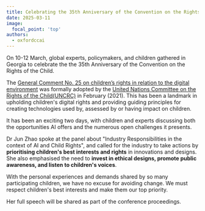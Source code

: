 ```yaml
---
title: Celebrating the 35th Anniversary of the Convention on the Rights of the Child
date: 2025-03-11
image:
  focal_point: 'top'
authors:
  - oxfordccai
---
```



On 10-12 March, global experts, policymakers, and children gathered in Georgia to celebrate the the 35th Anniversary of the Convention on the Rights of the Child.

The [General Comment No. 25 on children’s rights in relation to the digital environment](https://tbinternet.ohchr.org/_layouts/15/treatybodyexternal/Download.aspx?symbolno=CRC%2fC%2fGC%2f25&Lang=en) was formally adopted by the [United Nations Committee on the Rights of the Child(UNCRC)](https://www.ohchr.org/en/professionalinterest/pages/crc.aspx) in February (2021). This has been a landmark in upholding children's digital rights and providing guiding principles for creating technologies used by, assessed by or having impact on children.

It has been an exciting two days, with children and experts discussing both the opportunities AI offers and the numerous open challenges it presents.

Dr Jun Zhao spoke at the panel about "Industry Responsibilities in the context of AI and Child Rights", and called for the industry to take actions by **prioritising children's best interests and rights** in innovations and designs. She also emphasised the need to **invest in ethical designs, promote public awareness, and listen to children's voices**.


With the personal experiences and demands shared by so many participating children, we have no excuse for avoiding change. We must respect children's best interests and make them our top priority.

Her full speech will be shared as part of the conference proceedings. 